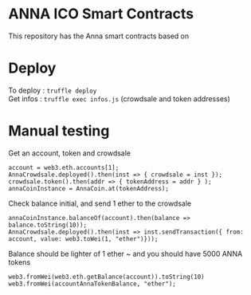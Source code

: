 # ANNA ICO Smart Contracts

This repository has the Anna smart contracts based on

# Deploy

To deploy : `truffle deploy`  
Get infos : `truffle exec infos.js` (crowdsale and token addresses)

# Manual testing

Get an account, token and crowdsale

    account = web3.eth.accounts[1];
    AnnaCrowdsale.deployed().then(inst => { crowdsale = inst });
    crowdsale.token().then(addr => { tokenAddress = addr } );
    annaCoinInstance = AnnaCoin.at(tokenAddress);

Check balance initial, and send 1 ether to the crowdsale

    annaCoinInstance.balanceOf(account).then(balance => balance.toString(10));
    AnnaCrowdsale.deployed().then(inst => inst.sendTransaction({ from: account, value: web3.toWei(1, "ether")}));
    
Balance should be lighter of 1 ether ~ and you should have 5000 ANNA tokens

    web3.fromWei(web3.eth.getBalance(account)).toString(10)
    web3.fromWei(accountAnnaTokenBalance, "ether");
